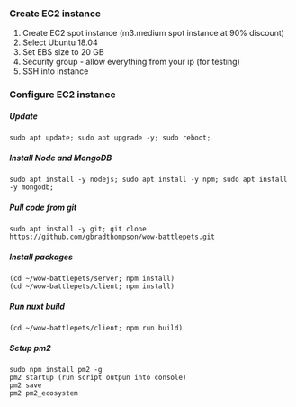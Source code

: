 ### Create EC2 instance

1. Create EC2 spot instance (m3.medium spot instance at 90% discount)
2. Select Ubuntu 18.04
3. Set EBS size to 20 GB
4. Security group - allow everything from your ip (for testing)
5. SSH into instance


### Configure EC2 instance
##### Update
```
sudo apt update; sudo apt upgrade -y; sudo reboot;
```

##### Install Node and MongoDB
```
sudo apt install -y nodejs; sudo apt install -y npm; sudo apt install -y mongodb;
```

##### Pull code from git
```
sudo apt install -y git; git clone https://github.com/gbradthompson/wow-battlepets.git
```

##### Install packages
```
(cd ~/wow-battlepets/server; npm install)
(cd ~/wow-battlepets/client; npm install)
```

##### Run nuxt build
```
(cd ~/wow-battlepets/client; npm run build)
```

##### Setup pm2
```
sudo npm install pm2 -g
pm2 startup (run script outpun into console)
pm2 save
pm2 pm2_ecosystem
```
